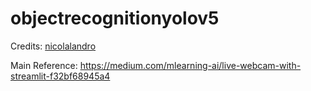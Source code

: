 # objectrecognitionyolov5


Credits: [nicolalandro](https://github.com/nicolalandro/yolov5_streamlit)


Main Reference: https://medium.com/mlearning-ai/live-webcam-with-streamlit-f32bf68945a4 

